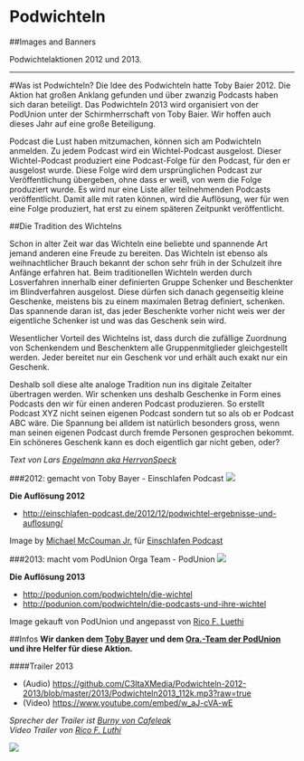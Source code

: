 Podwichteln
===========

##Images and Banners

Podwichtelaktionen 2012 und 2013.

----

#Was ist Podwichteln?
Die Idee des Podwichteln hatte Toby Baier 2012. Die Aktion hat großen Anklang gefunden und über zwanzig Podcasts haben sich daran beteiligt.
Das Podwichteln 2013 wird organisiert von der PodUnion unter der Schirmherrschaft von Toby Baier. Wir hoffen auch dieses Jahr auf eine große Beteiligung.

Podcast die Lust haben mitzumachen, können sich am Podwichteln anmelden. Zu jedem Podcast wird ein Wichtel-Podcast ausgelost. Dieser Wichtel-Podcast produziert eine Podcast-Folge für den Podcast, für den er ausgelost wurde. Diese Folge wird dem ursprünglichen Podcast zur Veröffentlichung übergeben, ohne dass er weiß, von wem die Folge produziert wurde. Es wird nur eine Liste aller teilnehmenden Podcasts veröffentlicht. Damit alle mit raten können, wird die Auflösung, wer für wen eine Folge produziert, hat erst zu einem späteren Zeitpunkt veröffentlicht.

##Die Tradition des Wichtelns

Schon in alter Zeit war das Wichteln eine beliebte und spannende Art jemand anderen eine Freude zu bereiten. Das Wichteln ist ebenso als weihnachtlicher Brauch bekannt der schon sehr früh in der Schulzeit ihre Anfänge erfahren hat. Beim traditionellen Wichteln werden durch Losverfahren innerhalb einer definierten Gruppe Schenker und Beschenkter im Blindverfahren ausgelost. Diese dürfen sich danach gegenseitig kleine Geschenke, meistens bis zu einem maximalen Betrag definiert, schenken. Das spannende daran ist, das jeder Beschenkte vorher nicht weis wer der eigentliche Schenker ist und was das Geschenk sein wird.

Wesentlicher Vorteil des Wichtelns ist, dass durch die zufällige Zuordnung von Schenkendem und Beschenktem alle Gruppenmitglieder gleichgestellt werden. Jeder bereitet nur ein Geschenk vor und erhält auch exakt nur ein Geschenk.

Deshalb soll diese alte analoge Tradition nun ins digitale Zeitalter übertragen werden. Wir schenken uns deshalb Geschenke in Form eines Podcasts den wir für einen anderen Podcast produzieren. So erstellt Podcast XYZ nicht seinen eigenen Podcast sondern tut so als ob er Podcast ABC wäre. Die Spannung bei alldem ist natürlich besonders gross, wenn man seinen eigenen Podcast durch fremde Personen gesprochen bekommt. Ein schöneres Geschenk kann es doch eigentlich gar nicht geben, oder?

*Text von Lars <a href="http://teo-net.de/wordpress/">Engelmann aka HerrvonSpeck</a>*


###2012: gemacht von Toby Bayer - Einschlafen Podcast
<img src="https://raw.github.com/C3ltaXMedia/Podwichteln-2012-2013/master/2012/20121124090058!Action_Podwichteln-Toby2012.png">

**Die Auflösung 2012**
- http://einschlafen-podcast.de/2012/12/podwichtel-ergebnisse-und-auflosung/

Image by <a href="https://github.com/McCouman?tab=repositories">Michael McCouman Jr.</a> für <a href="http://einschlafen-podcast.de/">Einschlafen Podcast</a>


###2013: macht vom PodUnion Orga Team - PodUnion
<img src="https://raw.github.com/C3ltaXMedia/Podwichteln-2012-2013/master/2013/podwichteln300x300.png">

**Die Auflösung 2013**
- http://podunion.com/podwichteln/die-wichtel
- http://podunion.com/podwichteln/die-podcasts-und-ihre-wichtel

Image gekauft von PodUnion und angepasst von <a href="https://twitter.com/ricoluethi">Rico F. Luethi</a>

##Infos
**Wir danken dem <a href="http://podunion.com/podcaster/3541/toby-baier">Toby Bayer</a> und dem <a href="http://podunion.com/podwichteln/podwichtel-organisations-team">Ora.-Team der PodUnion</a> und ihre Helfer für diese Aktion.**<br>

####Trailer 2013
- (Audio) https://github.com/C3ltaXMedia/Podwichteln-2012-2013/blob/master/2013/Podwichteln2013_112k.mp3?raw=true
- (Video) https://www.youtube.com/embed/w_aJ-cVA-wE

*Sprecher der Trailer ist <a href="http://www.cafeleak.net/">Burny von Cafeleak</a>*<br>
*Video Trailer von <a href="http://podunion.com/podcaster/ricofluethi/1680/rico-f-luthi">Rico F. Luthi</a>*



<a href="http://podunion.com/podwichteln/podwichtel-organisations-team"><img src="http://podunion.com/wordpress/wp-content/uploads/2012/06/Logo-PodUnion-Web-s11.png"></a>


